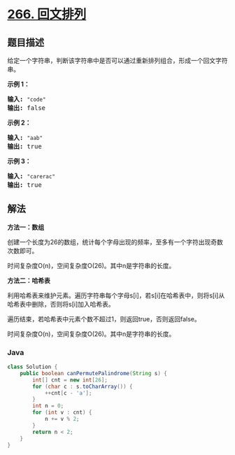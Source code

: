 # [266. 回文排列](https://leetcode.cn/problems/palindrome-permutation)

## 题目描述

<p>给定一个字符串，判断该字符串中是否可以通过重新排列组合，形成一个回文字符串。</p>

<p><strong>示例 1：</strong></p>

<pre><strong>输入:</strong> <code>&quot;code&quot;</code>
<strong>输出:</strong> false</pre>

<p><strong>示例 2：</strong></p>

<pre><strong>输入:</strong> <code>&quot;aab&quot;</code>
<strong>输出:</strong> true</pre>

<p><strong>示例 3：</strong></p>

<pre><strong>输入:</strong> <code>&quot;carerac&quot;</code>
<strong>输出:</strong> true</pre>

## 解法

**方法一：数组**

创建一个长度为26的数组，统计每个字母出现的频率，至多有一个字符出现奇数次数即可。

时间复杂度O(n)，空间复杂度O(26)。其中n是字符串的长度。

**方法二：哈希表**

利用哈希表来维护元素。遍历字符串每个字母s[i]，若s[i]在哈希表中，则将s[i]从哈希表中删除，否则将s[i]加入哈希表。

遍历结束，若哈希表中元素个数不超过1，则返回true，否则返回false。

时间复杂度O(n)，空间复杂度O(26)。其中n是字符串的长度。

### **Java**

```java
class Solution {
    public boolean canPermutePalindrome(String s) {
        int[] cnt = new int[26];
        for (char c : s.toCharArray()) {
            ++cnt[c - 'a'];
        }
        int n = 0;
        for (int v : cnt) {
            n += v % 2;
        }
        return n < 2;
    }
}
```
